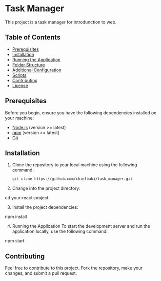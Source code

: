 # Task Manager

This project is a task manager for introdunction to web.

## Table of Contents
- [Prerequisites](#prerequisites)
- [Installation](#installation)
- [Running the Application](#running-the-application)
- [Folder Structure](#folder-structure)
- [Additional Configuration](#additional-configuration)
- [Scripts](#scripts)
- [Contributing](#contributing)
- [License](#license)

## Prerequisites

Before you begin, ensure you have the following dependencies installed on your machine:

- [Node.js](https://nodejs.org/) (version >= latest)
- [npm](https://www.npmjs.com/) (version >= latest)
- [Git](https://git-scm.com/)

## Installation

1. Clone the repository to your local machine using the following command:

   ```bash
   git clone https://github.com/chiefbaki/task_manager.git

2. Change into the project directory:

cd your-react-project

3. Install the project dependencies:

npm install

4. Running the Application
To start the development server and run the application locally, use the following command:

npm start

## Contributing
Feel free to contribute to this project. Fork the repository, make your changes, and submit a pull request.
